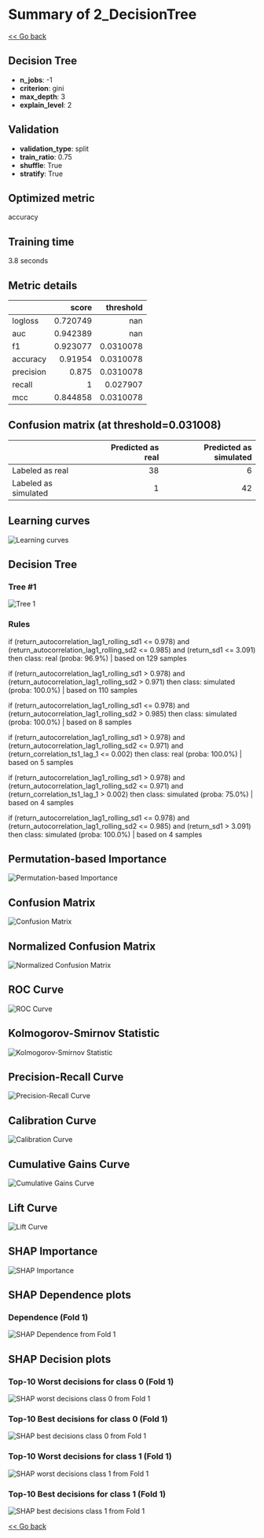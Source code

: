 # Summary of 2_DecisionTree

[<< Go back](../README.md)


## Decision Tree
- **n_jobs**: -1
- **criterion**: gini
- **max_depth**: 3
- **explain_level**: 2

## Validation
 - **validation_type**: split
 - **train_ratio**: 0.75
 - **shuffle**: True
 - **stratify**: True

## Optimized metric
accuracy

## Training time

3.8 seconds

## Metric details
|           |    score |   threshold |
|:----------|---------:|------------:|
| logloss   | 0.720749 | nan         |
| auc       | 0.942389 | nan         |
| f1        | 0.923077 |   0.0310078 |
| accuracy  | 0.91954  |   0.0310078 |
| precision | 0.875    |   0.0310078 |
| recall    | 1        |   0.027907  |
| mcc       | 0.844858 |   0.0310078 |


## Confusion matrix (at threshold=0.031008)
|                      |   Predicted as real |   Predicted as simulated |
|:---------------------|--------------------:|-------------------------:|
| Labeled as real      |                  38 |                        6 |
| Labeled as simulated |                   1 |                       42 |

## Learning curves
![Learning curves](learning_curves.png)

## Decision Tree 

### Tree #1
![Tree 1](learner_fold_0_tree.svg)

### Rules

if (return_autocorrelation_lag1_rolling_sd1 <= 0.978) and (return_autocorrelation_lag1_rolling_sd2 <= 0.985) and (return_sd1 <= 3.091) then class: real (proba: 96.9%) | based on 129 samples

if (return_autocorrelation_lag1_rolling_sd1 > 0.978) and (return_autocorrelation_lag1_rolling_sd2 > 0.971) then class: simulated (proba: 100.0%) | based on 110 samples

if (return_autocorrelation_lag1_rolling_sd1 <= 0.978) and (return_autocorrelation_lag1_rolling_sd2 > 0.985) then class: simulated (proba: 100.0%) | based on 8 samples

if (return_autocorrelation_lag1_rolling_sd1 > 0.978) and (return_autocorrelation_lag1_rolling_sd2 <= 0.971) and (return_correlation_ts1_lag_1 <= 0.002) then class: real (proba: 100.0%) | based on 5 samples

if (return_autocorrelation_lag1_rolling_sd1 > 0.978) and (return_autocorrelation_lag1_rolling_sd2 <= 0.971) and (return_correlation_ts1_lag_1 > 0.002) then class: simulated (proba: 75.0%) | based on 4 samples

if (return_autocorrelation_lag1_rolling_sd1 <= 0.978) and (return_autocorrelation_lag1_rolling_sd2 <= 0.985) and (return_sd1 > 3.091) then class: simulated (proba: 100.0%) | based on 4 samples





## Permutation-based Importance
![Permutation-based Importance](permutation_importance.png)
## Confusion Matrix

![Confusion Matrix](confusion_matrix.png)


## Normalized Confusion Matrix

![Normalized Confusion Matrix](confusion_matrix_normalized.png)


## ROC Curve

![ROC Curve](roc_curve.png)


## Kolmogorov-Smirnov Statistic

![Kolmogorov-Smirnov Statistic](ks_statistic.png)


## Precision-Recall Curve

![Precision-Recall Curve](precision_recall_curve.png)


## Calibration Curve

![Calibration Curve](calibration_curve_curve.png)


## Cumulative Gains Curve

![Cumulative Gains Curve](cumulative_gains_curve.png)


## Lift Curve

![Lift Curve](lift_curve.png)



## SHAP Importance
![SHAP Importance](shap_importance.png)

## SHAP Dependence plots

### Dependence (Fold 1)
![SHAP Dependence from Fold 1](learner_fold_0_shap_dependence.png)

## SHAP Decision plots

### Top-10 Worst decisions for class 0 (Fold 1)
![SHAP worst decisions class 0 from Fold 1](learner_fold_0_shap_class_0_worst_decisions.png)
### Top-10 Best decisions for class 0 (Fold 1)
![SHAP best decisions class 0 from Fold 1](learner_fold_0_shap_class_0_best_decisions.png)
### Top-10 Worst decisions for class 1 (Fold 1)
![SHAP worst decisions class 1 from Fold 1](learner_fold_0_shap_class_1_worst_decisions.png)
### Top-10 Best decisions for class 1 (Fold 1)
![SHAP best decisions class 1 from Fold 1](learner_fold_0_shap_class_1_best_decisions.png)

[<< Go back](../README.md)
